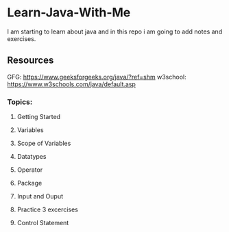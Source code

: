 # Learn-Java-With-Me

I am starting to learn about java and in this repo i am going to add notes and exercises.

## Resources

GFG: https://www.geeksforgeeks.org/java/?ref=shm
w3school: https://www.w3schools.com/java/default.asp

### Topics:

1. Getting Started

2. Variables

3. Scope of Variables

4. Datatypes

5. Operator

6. Package

7. Input and Ouput

8.  Practice 3 excercises

9. Control Statement
